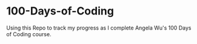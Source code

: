 # 100-Days-of-Coding

Using this Repo to track my progress as I complete Angela Wu's 100 Days of Coding course.
